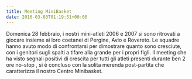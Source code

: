 ```yaml
---
title: Meeting MiniBasket
date: 2016-03-03T01:19:51+00:00
---
```

Domenica 28 febbraio, i nostri mini-atleti 2006 e 2007 si sono ritrovati a giocare insieme ai loro coetanei di Pergine, Avio e Rovereto. Le squadre hanno avuto modo di confrontarsi per dimostrare quanto sono cresciute, con i genitori sugli spalti a tifare alla grande per i propri figli. Il meeting che ha visto segnali positivi di crescita per tutti gli atleti presenti durante ben 2 ore no-stop , si è concluso con la solita merenda post-partita che caratterizza il nostro Centro Minibasket.